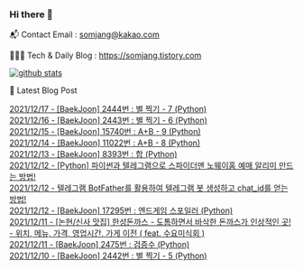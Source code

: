 ### Hi there 👋

📬  Contact Email : somjang@kakao.com

👨🏻‍💻  Tech & Daily Blog : https://somjang.tistory.com

[![github stats](https://github-readme-stats.vercel.app/api?username=SOMJANG&show_icons=true&hide_border=False)](https://somjang.tistory.com)

🤩 Latest Blog Post

[2021/12/17 - [BaekJoon] 2444번 : 별 찍기 - 7 (Python)](https://somjang.tistory.com/entry/BaekJoon-2444%EB%B2%88-%EB%B3%84-%EC%B0%8D%EA%B8%B0-7-Python) <br>
[2021/12/16 - [BaekJoon] 2443번 : 별 찍기 - 6 (Python)](https://somjang.tistory.com/entry/BaekJoon-2443%EB%B2%88-%EB%B3%84-%EC%B0%8D%EA%B8%B0-6-Python) <br>
[2021/12/15 - [BaekJoon] 15740번 : A+B - 9 (Python)](https://somjang.tistory.com/entry/BaekJoon-15740%EB%B2%88-AB-9-Python) <br>
[2021/12/14 - [BaekJoon] 11022번 : A+B - 8 (Python)](https://somjang.tistory.com/entry/BaekJoon-11022%EB%B2%88-AB-8-Python) <br>
[2021/12/13 - [BaekJoon] 8393번 : 합 (Python)](https://somjang.tistory.com/entry/BaekJoon-8393%EB%B2%88-%ED%95%A9-Python) <br>
[2021/12/12 - [Python] 파이썬과 텔레그램으로 스파이더맨 노웨이홈 예매 알리미 만드는 방법!](https://somjang.tistory.com/entry/Python-%ED%8C%8C%EC%9D%B4%EC%8D%AC%EA%B3%BC-%ED%85%94%EB%A0%88%EA%B7%B8%EB%9E%A8%EC%9C%BC%EB%A1%9C-%EC%8A%A4%ED%8C%8C%EC%9D%B4%EB%8D%94%EB%A7%A8-%EB%85%B8%EC%9B%A8%EC%9D%B4%ED%99%88-%EC%98%88%EB%A7%A4-%EC%95%8C%EB%A6%AC%EB%AF%B8-%EB%A7%8C%EB%93%9C%EB%8A%94-%EB%B0%A9%EB%B2%95) <br>
[2021/12/12 - 텔레그램 BotFather를 활용하여 텔레그램 봇 생성하고 chat_id를 얻는 방법!](https://somjang.tistory.com/entry/%ED%85%94%EB%A0%88%EA%B7%B8%EB%9E%A8-BotFather%EB%A5%BC-%ED%99%9C%EC%9A%A9%ED%95%98%EC%97%AC-%ED%85%94%EB%A0%88%EA%B7%B8%EB%9E%A8-%EB%B4%87-%EC%83%9D%EC%84%B1%ED%95%98%EA%B3%A0-chatid%EB%A5%BC-%EC%96%BB%EB%8A%94-%EB%B0%A9%EB%B2%95) <br>
[2021/12/12 - [BaekJoon] 17295번 : 엔드게임 스포일러 (Python)](https://somjang.tistory.com/entry/BaekJoon-17295%EB%B2%88-%EC%97%94%EB%93%9C%EA%B2%8C%EC%9E%84-%EC%8A%A4%ED%8F%AC%EC%9D%BC%EB%9F%AC-Python) <br>
[2021/12/11 - [논현/신사 맛집] 한성돈까스 - 도톰하면서 바삭한 돈까스가 인상적인 곳! - 위치, 메뉴, 가격, 영업시간, 가게 이전 ( feat. 수요미식회 )](https://somjang.tistory.com/entry/%EB%85%BC%ED%98%84%EC%8B%A0%EC%82%AC-%EB%A7%9B%EC%A7%91-%ED%95%9C%EC%84%B1%EB%8F%88%EA%B9%8C%EC%8A%A4-%EB%8F%84%ED%86%B0%ED%95%98%EB%A9%B4%EC%84%9C-%EB%B0%94%EC%82%AD%ED%95%9C-%EB%8F%88%EA%B9%8C%EC%8A%A4%EA%B0%80-%EC%9D%B8%EC%83%81%EC%A0%81%EC%9D%B8-%EA%B3%B3-%EC%9C%84%EC%B9%98-%EB%A9%94%EB%89%B4-%EA%B0%80%EA%B2%A9-%EC%98%81%EC%97%85%EC%8B%9C%EA%B0%84-%EA%B0%80%EA%B2%8C-%EC%9D%B4%EC%A0%84-feat-%EC%88%98%EC%9A%94%EB%AF%B8%EC%8B%9D%ED%9A%8C) <br>
[2021/12/11 - [BaekJoon] 2475번 : 검증수 (Python)](https://somjang.tistory.com/entry/BaekJoon-2475%EB%B2%88-%EA%B2%80%EC%A6%9D%EC%88%98-Python) <br>
[2021/12/10 - [BaekJoon] 2442번 : 별 찍기 - 5 (Python)](https://somjang.tistory.com/entry/BaekJoon-2442%EB%B2%88-%EB%B3%84-%EC%B0%8D%EA%B8%B0-5-Python) <br>
